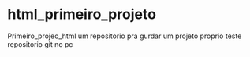 # html_primeiro_projeto
Primeiro_projeo_html
um repositorio pra gurdar um projeto proprio 
teste repositorio git no pc